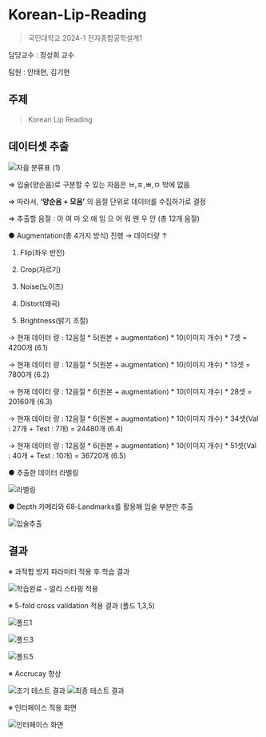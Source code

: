 # Korean-Lip-Reading

> 국민대학교 2024-1 전자종합공학설계1

담당교수 : 정성희 교수

팀원 : 안태현, 김기현

## 주제
> Korean Lip Reading

## 데이터셋 추출
![자음 분류표 (1)](https://github.com/ahntae98/Korean-Lip-Reading/assets/133379277/5a65cb3a-c025-4980-8b02-a3301e67a342)

⇒ 입술(양순음)로 구분할 수 있는 자음은 ㅂ,ㅍ,ㅃ,ㅁ 밖에 없음

⇒ 따라서, **‘양순음 + 모음’** 의 음절 단위로 데이터를 수집하기로 결정

⇒ 추출할 음절 : 아 여 마 오 애 임 으 어 워 왠 우 안 (총 12개 음절)


● Augmentation(총 4가지 방식) 진행 → 데이터량 ↑
1. Flip(좌우 반전)

2. Crop(자르기)
  
3. Noise(노이즈)
  
4. Distort(왜곡)
  
5. Brightness(밝기 조절)

→ 현재 데이터 량 : 12음절 * 5(원본 + augmentation) * 10(이미지 개수) * 7셋 = 4200개 (6.1)

→ 현재 데이터 량 : 12음절 * 5(원본 + augmentation) * 10(이미지 개수) * 13셋 = 7800개 (6.2)

→ 현재 데이터 량 : 12음절 * 6(원본 + augmentation) * 10(이미지 개수) * 28셋 = 20160개 (6.3)

→ 현재 데이터 량 : 12음절 * 6(원본 + augmentation) * 10(이미지 개수) * 34셋(Val : 27개 + Test : 7개) = 24480개 (6.4)

→ 현재 데이터 량 : 12음절 * 6(원본 + augmentation) * 10(이미지 개수) * 51셋(Val : 40개 + Test : 10개) = 36720개 (6.5)

● 추출한 데이터 라벨링

![라벨링](https://github.com/ahntae98/Korean-Lip-Reading/assets/133379277/cc72a1a5-b5e9-479a-b774-8a3a2127c8da)

● Depth 카메라와 68-Landmarks를 활용해 입술 부분만 추출

![입술추출](https://github.com/ahntae98/Korean-Lip-Reading/assets/133379277/4829fb99-333b-490c-a459-2af444d24b6d)


## 결과
※ 과적합 방지 파라미터 적용 후 학습 결과

![학습완료 - 얼리 스타핑 적용](https://github.com/ahntae98/Korean-Lip-Reading/assets/133379277/aa0503d3-8aa4-419e-b697-19debf008651)

※ 5-fold cross validation 적용 결과 (폴드 1,3,5)

![폴드1](https://github.com/ahntae98/Korean-Lip-Reading/assets/133379277/bd8ee45c-c265-43c6-a434-53c5c3f9ed58)

![폴드3](https://github.com/ahntae98/Korean-Lip-Reading/assets/133379277/826c3209-5355-42db-9401-565151e57871)

![폴드5](https://github.com/ahntae98/Korean-Lip-Reading/assets/133379277/31019f1a-3d4f-4cd7-854b-b4ebe7972fc7)


※ Accrucay 향상

![초기 테스트 결과](https://github.com/ahntae98/Korean-Lip-Reading/assets/133379277/a261096b-052d-46b3-beee-99b1b8926564) 
![최종 테스트 결과](https://github.com/ahntae98/Korean-Lip-Reading/assets/133379277/cceba588-5a92-4af3-a771-eaffbd1522dc)


※ 인터페이스 적용 화면

![인터페이스 화면](https://github.com/ahntae98/Korean-Lip-Reading/assets/133379277/c7925695-f0b8-4339-aa08-157a02dd0f2e)

